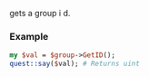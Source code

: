 gets a group i d.
### Example

```perl
my $val = $group->GetID();
quest::say($val); # Returns uint
```